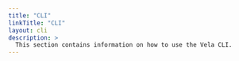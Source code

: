 ```yaml
---
title: "CLI"
linkTitle: "CLI"
layout: cli
description: >
  This section contains information on how to use the Vela CLI.
---
```

